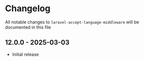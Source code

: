 # Changelog

All notable changes to `laravel-accept-language-middleware` will be documented in this file

## 12.0.0 - 2025-03-03

- Initial release
